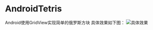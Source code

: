 # AndroidTetris
Android使用GridView实现简单的俄罗斯方块
具体效果如下图：
![具体效果](https://img-blog.csdn.net/20180401181746110?watermark/2/text/aHR0cHM6Ly9ibG9nLmNzZG4ubmV0L3dlaWppZmVuMDAw/font/5a6L5L2T/fontsize/400/fill/I0JBQkFCMA==/dissolve/70)

